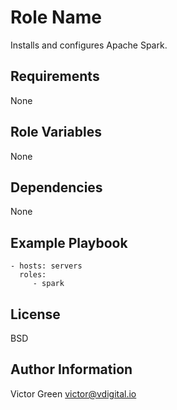 Role Name
=========

Installs and configures Apache Spark.

Requirements
------------

None

Role Variables
--------------

None

Dependencies
------------

None

Example Playbook
----------------

    - hosts: servers
      roles:
         - spark

License
-------

BSD

Author Information
------------------

Victor Green
victor@vdigital.io
